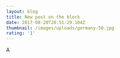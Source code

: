 ```yaml
---
layout: blog
title: New post on the block
date: 2017-08-20T20:51:29.104Z
thumbnail: /images/uploads/germany-50.jpg
rating: '1'
---
```

A
